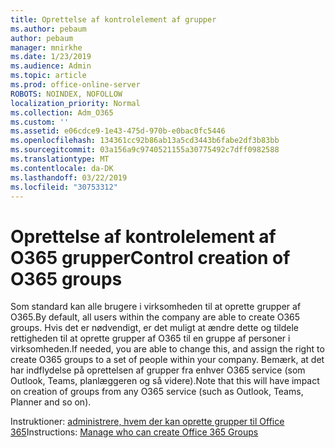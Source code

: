 ```yaml
---
title: Oprettelse af kontrolelement af grupper
ms.author: pebaum
author: pebaum
manager: mnirkhe
ms.date: 1/23/2019
ms.audience: Admin
ms.topic: article
ms.prod: office-online-server
ROBOTS: NOINDEX, NOFOLLOW
localization_priority: Normal
ms.collection: Adm_O365
ms.custom: ''
ms.assetid: e06cdce9-1e43-475d-970b-e0bac0fc5446
ms.openlocfilehash: 134361cc92b86ab13a5cd3443b6fabe2df3b83bb
ms.sourcegitcommit: 03a156a9c9740521155a30775492c7dff0982588
ms.translationtype: MT
ms.contentlocale: da-DK
ms.lasthandoff: 03/22/2019
ms.locfileid: "30753312"
---
```

# <a name="control-creation-of-o365-groups"></a><span data-ttu-id="e8000-102">Oprettelse af kontrolelement af O365 grupper</span><span class="sxs-lookup"><span data-stu-id="e8000-102">Control creation of O365 groups</span></span>

<span data-ttu-id="e8000-103">Som standard kan alle brugere i virksomheden til at oprette grupper af O365.</span><span class="sxs-lookup"><span data-stu-id="e8000-103">By default, all users within the company are able to create O365 groups.</span></span> <span data-ttu-id="e8000-104">Hvis det er nødvendigt, er det muligt at ændre dette og tildele rettigheden til at oprette grupper af O365 til en gruppe af personer i virksomheden.</span><span class="sxs-lookup"><span data-stu-id="e8000-104">If needed, you are able to change this, and assign the right to create O365 groups to a set of people within your company.</span></span> <span data-ttu-id="e8000-105">Bemærk, at det har indflydelse på oprettelsen af grupper fra enhver O365 service (som Outlook, Teams, planlæggeren og så videre).</span><span class="sxs-lookup"><span data-stu-id="e8000-105">Note that this will have impact on creation of groups from any O365 service (such as Outlook, Teams, Planner and so on).</span></span>
  
<span data-ttu-id="e8000-106">Instruktioner: [administrere, hvem der kan oprette grupper til Office 365](https://docs.microsoft.com/office365/admin/create-groups/manage-creation-of-groups)</span><span class="sxs-lookup"><span data-stu-id="e8000-106">Instructions: [Manage who can create Office 365 Groups](https://docs.microsoft.com/office365/admin/create-groups/manage-creation-of-groups)</span></span>
